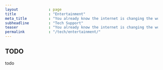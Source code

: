 ```yaml
---
layout              : page
title               : "Entertainment"
meta_title          : "You already know the internet is changing the world. How do we and our families harness this for good and not for ill?"
subheadline         : "Tech Support"
teaser              : "You already know the internet is changing the world. How do we and our families harness this for good and not for ill?"
permalink           : "/tech/entertainment/"
---
```


## TODO

todo